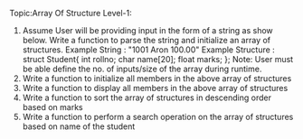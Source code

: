 Topic:Array Of Structure
Level-1:

1. Assume User will be providing input in the form of a string as show below.
   Write a function to parse the string and initialize an array of structures.
   Example String : "1001 Aron 100.00"
   Example Structure :
   struct Student{
   int rollno;
   char name[20];
   float marks;
   };
   Note: User must be able define the no. of inputs/size of the array during runtime.
2. Write a function to initialize all members in the above array of structures
3. Write a function to display all members in the above array of structures
4. Write a function to sort the array of structures in descending order based on marks
5. Write a function to perform a search operation on the array of structures based on name of the student
